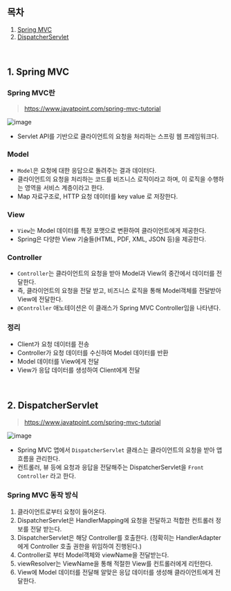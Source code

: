 ## 목차

1. [Spring MVC](#1-spring-mvc)
2. [DispatcherServlet](#2-dispatcherservlet)
<br/>

## 1. Spring MVC

### Spring MVC란

> https://www.javatpoint.com/spring-mvc-tutorial

![image](https://user-images.githubusercontent.com/54367532/196936949-bd98f26c-324a-429e-887a-8adcb6ec12f6.png)

- Servlet API를 기반으로 클라이언트의 요청을 처리하는 스프링 웹 프레임워크다.

### Model

- `Model`은 요청에 대한 응답으로 돌려주는 결과 데이터다.
- 클라이언트의 요청을 처리하는 코드를 비즈니스 로직이라고 하며, 이 로직을 수행하는 영역을 서비스 계층이라고 한다.
- Map 자료구조로, HTTP 요청 데이터를 key value 로 저장한다.

### View

- `View`는 Model 데이터를 특정 포맷으로 변환하여 클라이언트에게 제공한다.
- Spring은 다양한 View 기술들(HTML, PDF, XML, JSON 등)을 제공한다.

### Controller

- `Controller`는 클라이언트의 요청을 받아 Model과 View의 중간에서 데이터를 전달한다.
- 즉, 클라이언트의 요청을 전달 받고, 비즈니스 로직을 통해 Model객체를 전달받아 View에 전달한다.
- `@Controller` 애노테이션은 이 클래스가 Spring MVC Controller임을 나타낸다.

### 정리

- Client가 요청 데이터를 전송
- Controller가 요청 데이터를 수신하여 Model 데이터를 반환
- Model 데이터를 View에게 전달
- View가 응답 데이터를 생성하여 Client에게 전달
<br/>

## 2. DispatcherServlet

> https://www.javatpoint.com/spring-mvc-tutorial

![image](https://user-images.githubusercontent.com/54367532/196936979-79db369b-a5de-4044-a30e-aea3e6e0ae6a.png)

- Spring MVC 앱에서 `DispatcherServlet` 클래스는 클라이언트의 요청을 받아 앱 흐름을 관리한다.
- 컨트롤러, 뷰 등에 요청과 응답을 전달해주는 DispatcherServlet을 `Front Controller` 라고 한다.

### Spring MVC 동작 방식
1. 클라이언트로부터 요청이 들어온다.
2. DispatcherServlet은 HandlerMapping에 요청을 전달하고 적합한 컨트롤러 정보를 전달 받는다.
3. DispatcherServlet은 해당 Controller를 호출한다. (정확히는 HandlerAdapter에게 Controller 호출 권한을 위임하여 진행된다.)
4. Controller로 부터 Model객체와 viewName을 전달받는다.
5. viewResolver는 ViewName을 통해 적절한 View를 컨트롤러에게 리턴한다.
6. View에 Model 데이터를 전달해 알맞은 응답 데이터를 생성해 클라이언트에게 전달한다. 
